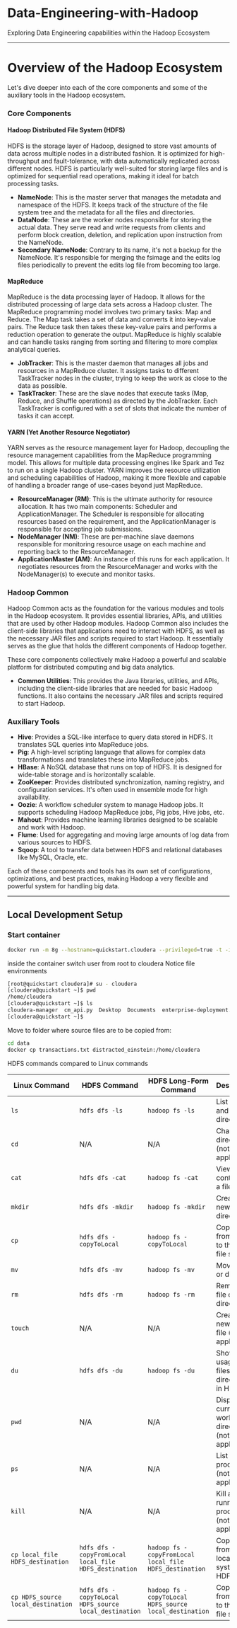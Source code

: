 # Data-Engineering-with-Hadoop
Exploring Data Engineering capabilities within the Hadoop Ecosystem

---

# Overview of the Hadoop Ecosystem

Let's dive deeper into each of the core components and some of the auxiliary tools in the Hadoop ecosystem.

### Core Components

#### Hadoop Distributed File System (HDFS)

HDFS is the storage layer of Hadoop, designed to store vast amounts of data across multiple nodes in a distributed fashion. It is optimized for high-throughput and fault-tolerance, with data automatically replicated across different nodes. HDFS is particularly well-suited for storing large files and is optimized for sequential read operations, making it ideal for batch processing tasks.

- **NameNode**: This is the master server that manages the metadata and namespace of the HDFS. It keeps track of the structure of the file system tree and the metadata for all the files and directories.
- **DataNode**: These are the worker nodes responsible for storing the actual data. They serve read and write requests from clients and perform block creation, deletion, and replication upon instruction from the NameNode.
- **Secondary NameNode**: Contrary to its name, it's not a backup for the NameNode. It's responsible for merging the fsimage and the edits log files periodically to prevent the edits log file from becoming too large.

#### MapReduce

MapReduce is the data processing layer of Hadoop. It allows for the distributed processing of large data sets across a Hadoop cluster. The MapReduce programming model involves two primary tasks: Map and Reduce. The Map task takes a set of data and converts it into key-value pairs. The Reduce task then takes these key-value pairs and performs a reduction operation to generate the output. MapReduce is highly scalable and can handle tasks ranging from sorting and filtering to more complex analytical queries.

- **JobTracker**: This is the master daemon that manages all jobs and resources in a MapReduce cluster. It assigns tasks to different TaskTracker nodes in the cluster, trying to keep the work as close to the data as possible.
- **TaskTracker**: These are the slave nodes that execute tasks (Map, Reduce, and Shuffle operations) as directed by the JobTracker. Each TaskTracker is configured with a set of slots that indicate the number of tasks it can accept.

#### YARN (Yet Another Resource Negotiator)

YARN serves as the resource management layer for Hadoop, decoupling the resource management capabilities from the MapReduce programming model. This allows for multiple data processing engines like Spark and Tez to run on a single Hadoop cluster. YARN improves the resource utilization and scheduling capabilities of Hadoop, making it more flexible and capable of handling a broader range of use-cases beyond just MapReduce.

- **ResourceManager (RM)**: This is the ultimate authority for resource allocation. It has two main components: Scheduler and ApplicationManager. The Scheduler is responsible for allocating resources based on the requirement, and the ApplicationManager is responsible for accepting job submissions.
- **NodeManager (NM)**: These are per-machine slave daemons responsible for monitoring resource usage on each machine and reporting back to the ResourceManager.
- **ApplicationMaster (AM)**: An instance of this runs for each application. It negotiates resources from the ResourceManager and works with the NodeManager(s) to execute and monitor tasks.

### Hadoop Common

Hadoop Common acts as the foundation for the various modules and tools in the Hadoop ecosystem. It provides essential libraries, APIs, and utilities that are used by other Hadoop modules. Hadoop Common also includes the client-side libraries that applications need to interact with HDFS, as well as the necessary JAR files and scripts required to start Hadoop. It essentially serves as the glue that holds the different components of Hadoop together.

These core components collectively make Hadoop a powerful and scalable platform for distributed computing and big data analytics.

- **Common Utilities**: This provides the Java libraries, utilities, and APIs, including the client-side libraries that are needed for basic Hadoop functions. It also contains the necessary JAR files and scripts required to start Hadoop.

### Auxiliary Tools

- **Hive**: Provides a SQL-like interface to query data stored in HDFS. It translates SQL queries into MapReduce jobs.
- **Pig**: A high-level scripting language that allows for complex data transformations and translates these into MapReduce jobs.
- **HBase**: A NoSQL database that runs on top of HDFS. It is designed for wide-table storage and is horizontally scalable.
- **ZooKeeper**: Provides distributed synchronization, naming registry, and configuration services. It's often used in ensemble mode for high availability.
- **Oozie**: A workflow scheduler system to manage Hadoop jobs. It supports scheduling Hadoop MapReduce jobs, Pig jobs, Hive jobs, etc.
- **Mahout**: Provides machine learning libraries designed to be scalable and work with Hadoop.
- **Flume**: Used for aggregating and moving large amounts of log data from various sources to HDFS.
- **Sqoop**: A tool to transfer data between HDFS and relational databases like MySQL, Oracle, etc.

Each of these components and tools has its own set of configurations, optimizations, and best practices, making Hadoop a very flexible and powerful system for handling big data.


---

## Local Development Setup
### Start container

```bash
docker run -m 8g --hostname=quickstart.cloudera --privileged=true -t -i -v /home/ubuntu/Data-Engineering-with-Hadoop/cdh_files:/src --publish-all=true -p 8888:8888 ovokpus/cloudera-quickstart /usr/bin/docker-quickstart
```

inside the container switch user from root to cloudera
Notice file environments
```bash
[root@quickstart cloudera]# su - cloudera
[cloudera@quickstart ~]$ pwd
/home/cloudera
[cloudera@quickstart ~]$ ls
cloudera-manager  cm_api.py  Desktop  Documents  enterprise-deployment.json  express-deployment.json  kerberos  lib  parcels  workspace
[cloudera@quickstart ~]$ 
```

Move to folder where source files are to be copied from:

```bash
cd data
docker cp transactions.txt distracted_einstein:/home/cloudera
```

HDFS commands compared to Linux commands

| Linux Command    | HDFS Command           | HDFS Long-Form Command   | Description                           |
|-------------------|------------------------|--------------------------|---------------------------------------|
| `ls`                | `hdfs dfs -ls`           | `hadoop fs -ls`           | List files and directories            |
| `cd`                | N/A                    | N/A                     | Change directory (not applicable)     |
| `cat`               | `hdfs dfs -cat`          | `hadoop fs -cat`          | View the contents of a file           |
| `mkdir`             | `hdfs dfs -mkdir`        | `hadoop fs -mkdir`        | Create a new directory                |
| `cp`                | `hdfs dfs -copyToLocal`  | `hadoop fs -copyToLocal`  | Copy a file from HDFS to the local file system |
| `mv`                | `hdfs dfs -mv`           | `hadoop fs -mv`           | Move a file or directory               |
| `rm`                | `hdfs dfs -rm`           | `hadoop fs -rm`           | Remove a file or directory            |
| `touch`             | N/A                    | N/A                     | Create a new empty file (not applicable) |
| `du`                | `hdfs dfs -du`           | `hadoop fs -du`           | Show disk usage of files and directories in HDFS |
| `pwd`               | N/A                    | N/A                     | Display the current working directory (not applicable) |
| `ps`                | N/A                    | N/A                     | List running processes (not applicable) |
| `kill`              | N/A                    | N/A                     | Kill a running process (not applicable) |
| `cp local_file HDFS_destination` | `hdfs dfs -copyFromLocal local_file HDFS_destination` | `hadoop fs -copyFromLocal local_file HDFS_destination` | Copy a file from the local file system to HDFS |
| `cp HDFS_source local_destination` | `hdfs dfs -copyToLocal HDFS_source local_destination` | `hadoop fs -copyToLocal HDFS_source local_destination` | Copy a file from HDFS to the local file system |
